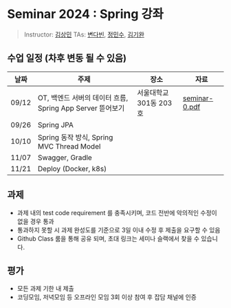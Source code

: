 # Seminar 2024 : Spring 강좌

> Instructor: [김상민](https://github.com/sanggggg)
> TAs: [변다빈](https://github.com/davin111), [정민수](https://github.com/mscheong01), [김기완](https://github.com/ars-ki-00)

## 수업 일정 (차후 변동 될 수 있음)

| 날짜 | 주제 | 장소 | 자료 |
| --- | --- | --- | --- |
| 09/12 | OT, 백엔드 서버의 데이터 흐름, Spring App Server 뜯어보기 | 서울대학교 301동 203호 | [seminar-0.pdf](./week0/seminar-0.pdf) |
| 09/26 | Spring JPA | | |
| 10/10 | Spring 동작 방식, Spring MVC Thread Model | | |
| 11/07 | Swagger, Gradle | | |
| 11/21 | Deploy (Docker, k8s) | | |

## 과제
- 과제 내의 test code requirement 를 충족시키며, 코드 전반에 악의적인 수정이 없을 경우 통과
- 통과하지 못할 시 과제 완성도를 기준으로 3일 이내 수정 후 제출을 요구할 수 있음
- Github Class 룸을 통해 공유 되며, 초대 링크는 세미나 슬랙에서 찾을 수 있습니다.

## 평가
- 모든 과제 기한 내 제출
- 코딩모임, 저녁모임 등 오프라인 모임 3회 이상 참여 후 잡담 채널에 인증
